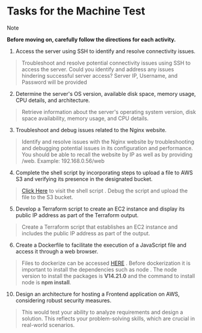 # Tasks for the Machine Test

>[!NOTE]
>**Before moving on, carefully follow the directions for each activity.**


1. Access the server using SSH to identify and resolve connectivity issues. 
   
 >Troubleshoot and resolve potential connectivity issues using SSH to access the server. Could you identify and address any issues hindering successful server access? Server IP, Username, and Password will be provided

2. Determine the server's OS version, available disk space, memory usage, CPU details, and architecture.

 >Retrieve information about the server's operating system version, disk space availability, memory usage, and CPU details.  

3. Troubleshoot and debug issues related to the Nginx website.
   
 >Identify and resolve issues with the Nginx website by troubleshooting and debugging potential issues in its configuration and performance. You should be able to recall the website by IP as well as by providing /web. Example: 192.168.0.56/web

4. Complete the shell script by incorporating steps to upload a file to AWS S3 and verifying its presence in the designated bucket.

 >[Click Here](ShellScript/hello.sh) to visit the shell script . Debug the script and upload the file to the S3 bucket.

5. Develop a Terraform script to create an EC2 instance and display its public IP address as part of the Terraform output.

 >Create a Terraform script that establishes an EC2 instance and includes the public IP address as part of the output.
   
6. Create a Dockerfile to facilitate the execution of a JavaScript file and  access it through a web browser.

> Files to dockerize can be accessed [HERE](Docker) . Before dockerization it is important to install the dependencies such as node . The node version to install the packages is **V14.21.0** and the command to install node is **npm install**.

10. Design an architecture for hosting a Frontend application on AWS, considering robust security measures.
    
>This would test your ability to analyze requirements and design a solution. This reflects your problem-solving skills, which are crucial in real-world scenarios.
